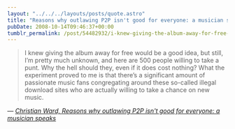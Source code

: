 ```yaml
---
layout: "../../../layouts/posts/quote.astro"
title: "Reasons why outlawing P2P isn't good for everyone: a musician speaks"
pubDate: 2008-10-14T09:46:37+00:00
tumblr_permalink: /post/54482932/i-knew-giving-the-album-away-for-free-would-be-a
---
```


> I knew giving the album away for free would be a good idea, but still, I’m pretty much unknown, and here are 500 people willing to take a punt. Why the hell should they, even if it does cost nothing? What the experiment proved to me is that there’s a significant amount of passionate music fans congregating around these so-called illegal download sites who are actually willing to take a chance on new music.

— <cite>[Christian Ward, _Reasons why outlawing P2P isn't good for everyone: a musician speaks_](http://drownedinsound.com/news/4135420)</cite>
